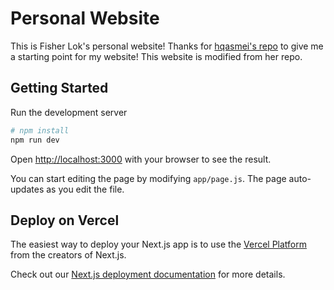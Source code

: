 # Personal Website
This is Fisher Lok's personal website! Thanks for [hqasmei's repo](https://github.com/hqasmei/tailwindcss-and-nextjs-portfolio/tree/final) to give me a starting point for my website! This website is modified from her repo.

## Getting Started
Run the development server 
```bash
# npm install
npm run dev
```

Open [http://localhost:3000](http://localhost:3000) with your browser to see the result.

You can start editing the page by modifying `app/page.js`. The page auto-updates as you edit the file.

## Deploy on Vercel

The easiest way to deploy your Next.js app is to use the [Vercel Platform](https://vercel.com/new?utm_medium=default-template&filter=next.js&utm_source=create-next-app&utm_campaign=create-next-app-readme) from the creators of Next.js.

Check out our [Next.js deployment documentation](https://nextjs.org/docs/deployment) for more details.
